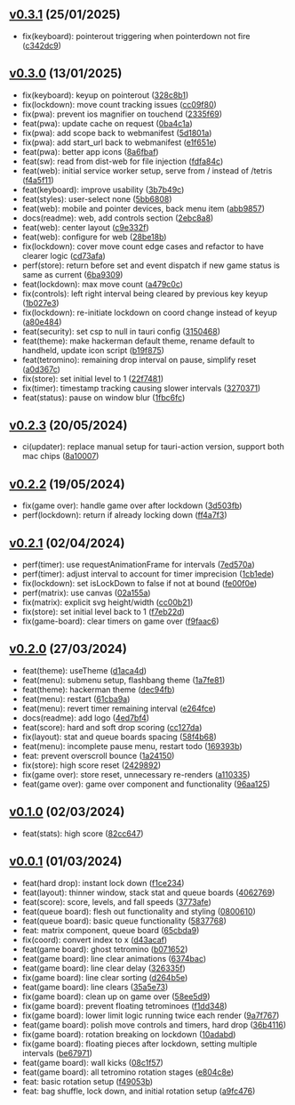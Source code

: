 ## [v0.3.1](https://github.com/Daniel-Knights/tetris/compare/v0.3.0...v0.3.1) (25/01/2025)

- fix(keyboard): pointerout triggering when pointerdown not fire ([c342dc9](https://github.com/Daniel-Knights/tetris/commit/c342dc918ed13a06616c46b0b33b9fa944050d8a))

## [v0.3.0](https://github.com/Daniel-Knights/tetris/compare/v0.2.3...v0.3.0) (13/01/2025)

- fix(keyboard): keyup on pointerout ([328c8b1](https://github.com/Daniel-Knights/tetris/commit/328c8b1e0c38107973858e21513ee887dbb559a0))
- fix(lockdown): move count tracking issues ([cc09f80](https://github.com/Daniel-Knights/tetris/commit/cc09f804a2d2898553a86f0ff81471fdd689eb04))
- fix(pwa): prevent ios magnifier on touchend ([2335f69](https://github.com/Daniel-Knights/tetris/commit/2335f69fc2b9bb33780e08873c4f80493e1fb91b))
- feat(pwa): update cache on request ([0ba4c1a](https://github.com/Daniel-Knights/tetris/commit/0ba4c1a5b3a2f91e35afcfd0a4ccbe440d527a85))
- fix(pwa): add scope back to webmanifest ([5d1801a](https://github.com/Daniel-Knights/tetris/commit/5d1801a5953cf1ffaca1f0e58cbe9100fd716ed9))
- fix(pwa): add start_url back to webmanifest ([e1f651e](https://github.com/Daniel-Knights/tetris/commit/e1f651eddb5bed3df96a866c18279337fa4d539f))
- feat(pwa): better app icons ([8a6fbaf](https://github.com/Daniel-Knights/tetris/commit/8a6fbafe9e8dcb06db3073b4be0743335ce1709d))
- feat(sw): read from dist-web for file injection ([fdfa84c](https://github.com/Daniel-Knights/tetris/commit/fdfa84c4a1f90ce551af168772caf842d0e51e0b))
- feat(web): initial service worker setup, serve from / instead of /tetris ([f4a5f11](https://github.com/Daniel-Knights/tetris/commit/f4a5f118edcad8266ae0ff86312c6ebae7fa36f4))
- feat(keyboard): improve usability ([3b7b49c](https://github.com/Daniel-Knights/tetris/commit/3b7b49cfa73b05e6f91d178a066f9cad6c11598f))
- feat(styles): user-select none ([5bb6808](https://github.com/Daniel-Knights/tetris/commit/5bb6808cea55b20bc26a5e9bb24d7b28eb093d13))
- feat(web): mobile and pointer devices, back menu item ([abb9857](https://github.com/Daniel-Knights/tetris/commit/abb9857fd4dce9783b8fc40311522f5cad9c4c02))
- docs(readme): web, add controls section ([2ebc8a8](https://github.com/Daniel-Knights/tetris/commit/2ebc8a8e5b88aa105f7a4da7755ccc09f620aade))
- feat(web): center layout ([c9e332f](https://github.com/Daniel-Knights/tetris/commit/c9e332fcd4522ebc1f2ac8ad1376a6cc83aaffb5))
- feat(web): configure for web ([28be18b](https://github.com/Daniel-Knights/tetris/commit/28be18b6122618f4e191be35c97dc5c4d43ac4bf))
- fix(lockdown): cover move count edge cases and refactor to have clearer logic ([cd73afa](https://github.com/Daniel-Knights/tetris/commit/cd73afaf5bf6a290df12c018caecf90ceab3e944))
- perf(store): return before set and event dispatch if new game status is same as current ([6ba9309](https://github.com/Daniel-Knights/tetris/commit/6ba93092bcc2fd62879e63cf1cc9184ef246875c))
- feat(lockdown): max move count ([a479c0c](https://github.com/Daniel-Knights/tetris/commit/a479c0cf8ba4e93b8d43c9e7b1cb989b1ad31257))
- fix(controls): left right interval being cleared by previous key keyup ([1b027e3](https://github.com/Daniel-Knights/tetris/commit/1b027e390a8fe58a00c8fbbac87b380459b90956))
- fix(lockdown): re-initiate lockdown on coord change instead of keyup ([a80e484](https://github.com/Daniel-Knights/tetris/commit/a80e4843ce7a2a7778cfbebab922fc38e07f8759))
- feat(security): set csp to null in tauri config ([3150468](https://github.com/Daniel-Knights/tetris/commit/31504684206cdfe9b53cdaf1f695588638885aee))
- feat(theme): make hackerman default theme, rename default to handheld, update icon script ([b19f875](https://github.com/Daniel-Knights/tetris/commit/b19f87529d11aadc2683d0812e5d5da3d6220abd))
- feat(tetromino): remaining drop interval on pause, simplify reset ([a0d367c](https://github.com/Daniel-Knights/tetris/commit/a0d367c8ca600ac742e85a6a885d9765a7c486a9))
- fix(store): set initial level to 1 ([22f7481](https://github.com/Daniel-Knights/tetris/commit/22f7481a7955ebfbbd9ec4efb3f964dba0634f8b))
- fix(timer): timestamp tracking causing slower intervals ([3270371](https://github.com/Daniel-Knights/tetris/commit/32703711393ac737c7657e04fc7de0e7d0e47b3a))
- feat(status): pause on window blur ([1fbc6fc](https://github.com/Daniel-Knights/tetris/commit/1fbc6fcf5b9c3ba929773ddf266040e11e0b5064))

## [v0.2.3](https://github.com/Daniel-Knights/tetris/compare/v0.2.2...v0.2.3) (20/05/2024)

- ci(updater): replace manual setup for tauri-action version, support both mac chips ([8a10007](https://github.com/Daniel-Knights/tetris/commit/8a1000799bb03de78feee9dc2c7db57882c13eea))

## [v0.2.2](https://github.com/Daniel-Knights/tetris/compare/v0.2.1...v0.2.2) (19/05/2024)

- fix(game over): handle game over after lockdown ([3d503fb](https://github.com/Daniel-Knights/tetris/commit/3d503fb7340c047c5db709a853e7a4723bade849))
- perf(lockdown): return if already locking down ([ff4a7f3](https://github.com/Daniel-Knights/tetris/commit/ff4a7f3bf5bed4b90a997a7b61e273a5d5adc174))

## [v0.2.1](https://github.com/Daniel-Knights/tetris/compare/v0.2.0...v0.2.1) (02/04/2024)

- perf(timer): use requestAnimationFrame for intervals ([7ed570a](https://github.com/Daniel-Knights/tetris/commit/7ed570a21e1e75bd3ba487dc33989f028235944a))
- perf(timer): adjust interval to account for timer imprecision ([1cb1ede](https://github.com/Daniel-Knights/tetris/commit/1cb1ede2e1aff6436d18061ab63459d6d87d8e99))
- fix(lockdown): set isLockDown to false if not at bound ([fe00f0e](https://github.com/Daniel-Knights/tetris/commit/fe00f0e0cc3ad9116fd4b85ce534236db82ff196))
- perf(matrix): use canvas ([02a155a](https://github.com/Daniel-Knights/tetris/commit/02a155aee8d3bdd5e6a037ea2bbd34d2cce0ef67))
- fix(matrix): explicit svg height/width ([cc00b21](https://github.com/Daniel-Knights/tetris/commit/cc00b219e07e6861e65fd24158757fc8e649c1c2))
- fix(store): set initial level back to 1 ([f7eb22d](https://github.com/Daniel-Knights/tetris/commit/f7eb22db4c4d1effad210303796a1720a40cf506))
- fix(game-board): clear timers on game over ([f9faac6](https://github.com/Daniel-Knights/tetris/commit/f9faac64e07a841890a78aaea3d62599cf110710))

## [v0.2.0](https://github.com/Daniel-Knights/tetris/compare/v0.1.0...v0.2.0) (27/03/2024)

- feat(theme): useTheme ([d1aca4d](https://github.com/Daniel-Knights/tetris/commit/d1aca4d95297900a71f33d7fdb7c8190616e596e))
- feat(menu): submenu setup, flashbang theme ([1a7fe81](https://github.com/Daniel-Knights/tetris/commit/1a7fe81e16571a5f06c9d13cf9192fa01a8f8db8))
- feat(theme): hackerman theme ([dec94fb](https://github.com/Daniel-Knights/tetris/commit/dec94fb60e260ad0ff217b87bb141af1744019e2))
- feat(menu): restart ([61cba9a](https://github.com/Daniel-Knights/tetris/commit/61cba9a8b36dcb1fa4b08f99589f18c2576ce925))
- feat(menu): revert timer remaining interval ([e264fce](https://github.com/Daniel-Knights/tetris/commit/e264fce161502acce803dbddd0e6a97c0e707509))
- docs(readme): add logo ([4ed7bf4](https://github.com/Daniel-Knights/tetris/commit/4ed7bf4331c63f562b9141f0d13a7b74aa305744))
- feat(score): hard and soft drop scoring ([cc127da](https://github.com/Daniel-Knights/tetris/commit/cc127da0055aaf27a4b74438e5910de63fdb2b83))
- fix(layout): stat and queue boards spacing ([58f4b68](https://github.com/Daniel-Knights/tetris/commit/58f4b68f19ace1c4073e15741ea5201d1c5c9598))
- feat(menu): incomplete pause menu, restart todo ([169393b](https://github.com/Daniel-Knights/tetris/commit/169393b29a9c03ecdb95e82e574fc086b4520de4))
- feat: prevent overscroll bounce ([1a24150](https://github.com/Daniel-Knights/tetris/commit/1a241501a4e18e8f96e6b1fa78309eac29352307))
- fix(store): high score reset ([2429892](https://github.com/Daniel-Knights/tetris/commit/2429892b3b72aaaae5721e4809e32e515e50f3e8))
- fix(game over): store reset, unnecessary re-renders ([a110335](https://github.com/Daniel-Knights/tetris/commit/a110335320a0f160fef3d333eb679f0440bd8f19))
- feat(game over): game over component and functionality ([96aa125](https://github.com/Daniel-Knights/tetris/commit/96aa125d537c27f6936080762da7386607821c0a))

## [v0.1.0](https://github.com/Daniel-Knights/tetris/compare/v0.0.1...v0.1.0) (02/03/2024)

- feat(stats): high score ([82cc647](https://github.com/Daniel-Knights/tetris/commit/82cc647b25b6f99b092808f3d8d34b4b237bfd44))

## [v0.0.1](https://github.com/Daniel-Knights/tetris/tags) (01/03/2024)

- feat(hard drop): instant lock down ([f1ce234](https://github.com/Daniel-Knights/tetris/commit/f1ce2344490d154eec980987c94abf101a5aaf13))
- feat(layout): thinner window, stack stat and queue boards ([4062769](https://github.com/Daniel-Knights/tetris/commit/4062769c97b79e78cb1f7c7e2827f42e5af24b74))
- feat(score): score, levels, and fall speeds ([3773afe](https://github.com/Daniel-Knights/tetris/commit/3773afee738dd2a6c06712f08a8fc028e6bbdc9a))
- feat(queue board): flesh out functionality and styling ([0800610](https://github.com/Daniel-Knights/tetris/commit/08006108ba5bc772071d64cdbf72fc149f6dd0de))
- feat(queue board): basic queue functionality ([5837768](https://github.com/Daniel-Knights/tetris/commit/5837768102bab7da8a2186efc488513c13024802))
- feat: matrix component, queue board ([65cbda9](https://github.com/Daniel-Knights/tetris/commit/65cbda9e5daf12de5e8b6c81bb0b45b083ab7484))
- fix(coord): convert index to x ([d43acaf](https://github.com/Daniel-Knights/tetris/commit/d43acaf76925bbd0467a10800a42880872838ae4))
- feat(game board): ghost tetromino ([b071652](https://github.com/Daniel-Knights/tetris/commit/b0716521256448b18ede5def867ec40507638e6f))
- feat(game board): line clear animations ([6374bac](https://github.com/Daniel-Knights/tetris/commit/6374bac5a166bb7ac47a1c6c7ca2b696f149be87))
- feat(game board): line clear delay ([326335f](https://github.com/Daniel-Knights/tetris/commit/326335f814eac900f0b29bae8d03fc83eaea5333))
- fix(game board): line clear sorting ([d264b5e](https://github.com/Daniel-Knights/tetris/commit/d264b5eebb05412bf466c368b7ef6f0929a89392))
- feat(game board): line clears ([35a5e73](https://github.com/Daniel-Knights/tetris/commit/35a5e7391d016b737076eea8b6269e35268ac67d))
- fix(game board): clean up on game over ([58ee5d9](https://github.com/Daniel-Knights/tetris/commit/58ee5d942e6e042d7bb95148d86a9ff3c45ca7db))
- fix(game board): prevent floating tetrominoes ([f1dd348](https://github.com/Daniel-Knights/tetris/commit/f1dd3481263b911f847e5e571a9787c7b9290ddf))
- fix(game board): lower limit logic running twice each render ([9a7f767](https://github.com/Daniel-Knights/tetris/commit/9a7f76755406ee873b331764fb37a024f61a47da))
- feat(game board): polish move controls and timers, hard drop ([36b4116](https://github.com/Daniel-Knights/tetris/commit/36b4116339db99c1c14c6603f26f07bca21db245))
- fix(game board): rotation breaking on lockdown ([10adabd](https://github.com/Daniel-Knights/tetris/commit/10adabd5e05e2c0c24ae16a0c451b753549c71b5))
- fix(game board): floating pieces after lockdown, setting multiple intervals ([be67971](https://github.com/Daniel-Knights/tetris/commit/be67971a268df6b11ad9a1fd1e59acf79c35eb79))
- feat(game board): wall kicks ([08c1f57](https://github.com/Daniel-Knights/tetris/commit/08c1f576ed7de567635760dcd85399be95248a65))
- feat(game board): all tetromino rotation stages ([e804c8e](https://github.com/Daniel-Knights/tetris/commit/e804c8ef8417ca566d385e008934b1bf72ee8fef))
- feat: basic rotation setup ([f49053b](https://github.com/Daniel-Knights/tetris/commit/f49053b8e5ce31f8a01476dc0f57314467dd078c))
- feat: bag shuffle, lock down, and initial rotation setup ([a9fc476](https://github.com/Daniel-Knights/tetris/commit/a9fc476038d5578c2b75b0a2e9cb6b46d88cea02))
